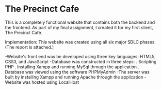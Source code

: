 # The Precinct Cafe  
This is a completely functional website that contains both the backend and the frontend. As part of my final assignment, I created it for my first client, The Precinct Café.

Implementation: 
This website was created using all six major SDLC phases. (The report is attached.)

-Website's front end was be developed using three key languages: HTML5, CSS3, and JavaScript
-Database was constructed in three steps:
. Scripting PHP 
. Installing Xampp and running MySql through the application
. Database was viewed using the software PHPMyAdmin
-The server was built by installing Xampp and running Apache through the application
-Website was hosted using LocalHost 

